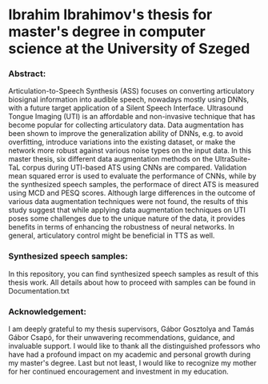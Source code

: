 # Ibrahim Ibrahimov's thesis for master's degree in computer science at the University of Szeged

### Abstract:
Articulation-to-Speech Synthesis (ASS) focuses on converting articulatory biosignal information into audible speech, nowadays mostly using DNNs, with a future target application of a Silent Speech Interface. Ultrasound Tongue Imaging (UTI) is an affordable and non-invasive technique that has become popular for collecting articulatory data. Data augmentation has been shown to improve the generalization ability of DNNs, e.g. to avoid overfitting, introduce variations into the existing dataset, or make the network more robust against various noise types on the input data. In this master thesis, six different data augmentation methods on the UltraSuite-TaL corpus during UTI-based ATS using CNNs are compared. Validation mean squared error is used to evaluate the performance of CNNs, while by the synthesized speech samples, the performace of direct ATS is measured using MCD and PESQ scores. Although large differences in the outcome of various data augmentation techniques were not found, the results of this study suggest that while applying data augmentation techniques on UTI poses some challenges due to the unique nature of the data, it provides benefits in terms of enhancing the robustness of neural networks. In general, articulatory control might be beneficial in TTS as well.

### Synthesized speech samples:
In this repository, you can find synthesized speech samples as result of this thesis work. 
All details about how to proceed with samples can be found in Documentation.txt

### Acknowledgement:
I am deeply grateful to my thesis supervisors, Gábor Gosztolya and Tamás Gábor Csapó, for their unwavering recommendations, guidance, and invaluable support. I would like to thank all the distinguished professors who have had a profound impact on my academic and personal growth during my master's degree. Last but not least, I would like to recognize my mother for her continued encouragement and investment in my education.
